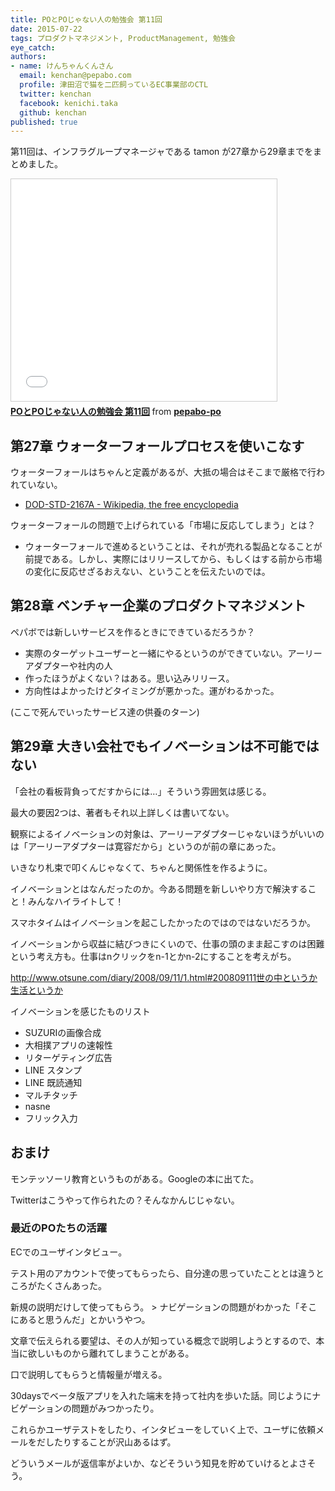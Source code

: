 ```yaml
---
title: POとPOじゃない人の勉強会 第11回
date: 2015-07-22
tags: プロダクトマネジメント, ProductManagement, 勉強会
eye_catch:
authors:
- name: けんちゃんくんさん
  email: kenchan@pepabo.com
  profile: 津田沼で猫を二匹飼っているEC事業部のCTL
  twitter: kenchan
  facebook: kenichi.taka
  github: kenchan
published: true
---
```

第11回は、インフラグループマネージャである tamon が27章から29章までをまとめました。

<iframe src="//www.slideshare.net/slideshow/embed_code/key/rWMbxY59MN88oO" width="425" height="355" frameborder="0" marginwidth="0" marginheight="0" scrolling="no" style="border:1px solid #CCC; border-width:1px; margin-bottom:5px; max-width: 100%;" allowfullscreen> </iframe> <div style="margin-bottom:5px"> <strong> <a href="//www.slideshare.net/pepabo-po/popo-11" title="POとPOじゃない人の勉強会 第11回" target="_blank">POとPOじゃない人の勉強会 第11回</a> </strong> from <strong><a href="//www.slideshare.net/pepabo-po" target="_blank">pepabo-po</a></strong> </div>

## 第27章 ウォーターフォールプロセスを使いこなす

ウォーターフォールはちゃんと定義があるが、大抵の場合はそこまで厳格で行われていない。

- [DOD-STD-2167A - Wikipedia, the free encyclopedia](https://en.wikipedia.org/wiki/DOD-STD-2167A)

ウォーターフォールの問題で上げられている「市場に反応してしまう」とは？
- ウォーターフォールで進めるということは、それが売れる製品となることが前提である。しかし、実際にはリリースしてから、もしくはする前から市場の変化に反応せざるおえない、ということを伝えたいのでは。

## 第28章 ベンチャー企業のプロダクトマネジメント

ペパボでは新しいサービスを作るときにできているだろうか？

- 実際のターゲットユーザーと一緒にやるというのができていない。アーリーアダプターや社内の人
- 作ったほうがよくない？はある。思い込みリリース。
- 方向性はよかったけどタイミングが悪かった。運がわるかった。

(ここで死んでいったサービス達の供養のターン)

## 第29章 大きい会社でもイノベーションは不可能ではない

「会社の看板背負ってだすからには…」そういう雰囲気は感じる。

最大の要因2つは、著者もそれ以上詳しくは書いてない。

観察によるイノベーションの対象は、アーリーアダプターじゃないほうがいいのは「アーリーアダプターは寛容だから」というのが前の章にあった。

いきなり札束で叩くんじゃなくて、ちゃんと関係性を作るように。

イノベーションとはなんだったのか。今ある問題を新しいやり方で解決すること！みんなハイライトして！

スマホタイムはイノベーションを起こしたかったのではのではないだろうか。

イノベーションから収益に結びつきにくいので、仕事の頭のまま起こすのは困難という考え方も。仕事はnクリックをn-1とかn-2にすることを考えがち。

http://www.otsune.com/diary/2008/09/11/1.html#200809111世の中というか生活というか

イノベーションを感じたものリスト

- SUZURIの画像合成
- 大相撲アプリの速報性
- リターゲティング広告
- LINE スタンプ
- LINE 既読通知
- マルチタッチ
- nasne
- フリック入力

## おまけ

モンテッソーリ教育というものがある。Googleの本に出てた。

Twitterはこうやって作られたの？そんなかんじじゃない。

### 最近のPOたちの活躍

ECでのユーザインタビュー。

テスト用のアカウントで使ってもらったら、自分達の思っていたこととは違うところがたくさんあった。

新規の説明だけして使ってもらう。 > ナビゲーションの問題がわかった「そこにあると思うんだ」とかいうやつ。

文章で伝えられる要望は、その人が知っている概念で説明しようとするので、本当に欲しいものから離れてしまうことがある。

口で説明してもらうと情報量が増える。

30daysでベータ版アプリを入れた端末を持って社内を歩いた話。同じようにナビゲーションの問題がみつかったり。

これらかユーザテストをしたり、インタビューをしていく上で、ユーザに依頼メールをだしたりすることが沢山あるはず。

どういうメールが返信率がよいか、などそういう知見を貯めていけるとよさそう。
